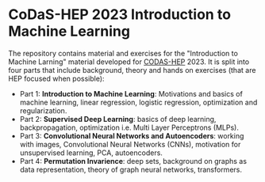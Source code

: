 # CoDaS-HEP 2023 Introduction to Machine Learning

The repository contains material and exercises for the "Introduction to Machine Larning" material developed for [CODAS-HEP](https://codas-hep.org/) 2023. It is split into four parts that include background, theory and hands on exercises (that are HEP focused when possible):
- Part 1: **Introduction to Machine Learning**: Motivations and basics of machine learning, linear regression, logistic regression, optimization and regularization.
- Part 2: **Supervised Deep Learning**: basics of deep learning, backpropagation, optimization i.e. Multi Layer Perceptrons (MLPs).
- Part 3: **Convolutional Neural Networks and Autoencoders**: working with images, Convolutional Neural Networks (CNNs), motivation for unsupervised learning, PCA, autoencoders.
- Part 4: **Permutation Invarience**: deep sets, background on graphs as data representation, theory of graph neural networks, transformers.
